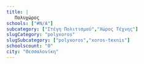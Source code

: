 ```yaml
---
title: |
   Πολυχώρος
schools: ["#N/A"]
subcategory: ["Στέγη Πολιτισμού","Χώρος Τέχνης"]
slugCategory: "polyxoros"
slugSubcategory: ["polyxoros","xoros-texnis"]
schoolscount: "0"
city: "Θεσσαλονίκη"
---
```




